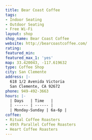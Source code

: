 ```yaml
---
title: Bear Coast Coffee
tags:
- Indoor Seating
- Outdoor Seating
- Free Wi-Fi
layout: shop
shop_name: Bear Coast Coffee
website: http://bearcoastcoffee.com/
rating: 
featured_min: 
featured_max_1: 'yes'
map: 33.420043, -117.619632
type: Coffee Shop
city: San Clemente
address: |-
  618 1/2 Avenida Victoria
  San Clemente, CA 92672
phone: 949-492-3663
hours: |-
  | Days   | Time   |
  | ------ | ------ |
  | Monday-Sunday | 6a-6p |
coffee:
- Ritual Coffee Roasters
- 49th Parallel Coffee Roasters
- Heart Coffee Roasters
---
```


